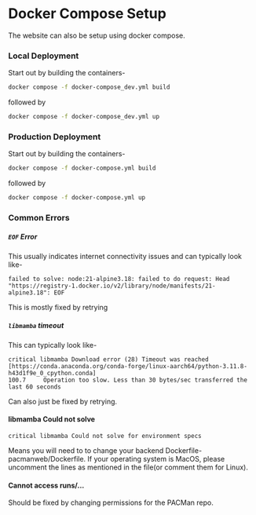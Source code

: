 # Docker Compose Setup

The website can also be setup using docker compose. 

### Local Deployment

Start out by building the containers-
```bash
docker compose -f docker-compose_dev.yml build
```

followed by

```bash
docker compose -f docker-compose_dev.yml up
```

### Production Deployment
Start out by building the containers-
```bash
docker compose -f docker-compose.yml build
```

followed by

```bash
docker compose -f docker-compose.yml up
```

### Common Errors
##### `EOF` Error
This usually indicates internet connectivity issues and can typically look like-
```
failed to solve: node:21-alpine3.18: failed to do request: Head "https://registry-1.docker.io/v2/library/node/manifests/21-alpine3.18": EOF
```
This is mostly fixed by retrying


##### `libmamba` timeout
This can typically look like-
```
critical libmamba Download error (28) Timeout was reached [https://conda.anaconda.org/conda-forge/linux-aarch64/python-3.11.8-h43d1f9e_0_cpython.conda]
100.7     Operation too slow. Less than 30 bytes/sec transferred the last 60 seconds
```
Can also just be fixed by retrying.

#### libmamba Could not solve
```
critical libmamba Could not solve for environment specs
```
Means you will need to to change your backend Dockerfile- pacmanweb/Dockerfile. If your operating system is MacOS, please uncomment the lines as mentioned in the file(or comment them for Linux).

#### Cannot access runs/...
Should be fixed by changing permissions for the PACMan repo.

